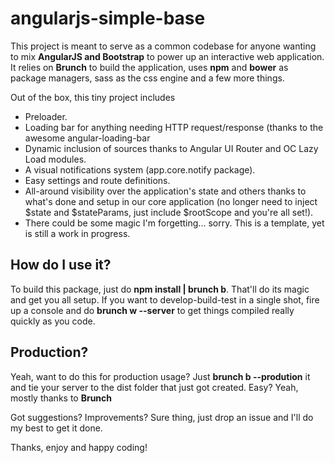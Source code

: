 # angularjs-simple-base

This project is meant to serve as a common codebase for anyone wanting to mix **AngularJS and Bootstrap** to power up an interactive web application. It relies on **Brunch** to build the application, uses **npm** and **bower** as package managers, sass as the css engine and a few more things. 

Out of the box, this tiny project includes

  - Preloader.
  - Loading bar for anything needing HTTP request/response (thanks to the awesome angular-loading-bar
  - Dynamic inclusion of sources thanks to Angular UI Router and OC Lazy Load modules.
  - A visual notifications system (app.core.notify package). 
  - Easy settings and route definitions. 
  - All-around visibility over the application's state and others thanks to what's done and setup in our core application (no longer need to inject $state and $stateParams, just include $rootScope and you're all set!).
  - There could be some magic I'm forgetting... sorry. This is a template, yet is still a work in progress.

## How do I use it?

To build this package, just do **npm install | brunch b**. That'll do its magic and get you all setup. If you want to develop-build-test in a single shot, fire up a console and do **brunch w --server** to get things compiled really quickly as you code.

## Production?

Yeah, want to do this for production usage? Just **brunch b --prodution** it and tie your server to the dist folder that just got created. Easy? Yeah, mostly thanks to **Brunch**


Got suggestions? Improvements? Sure thing, just drop an issue and I'll do my best to get it done. 

Thanks, enjoy and happy coding!


   [Brunch]: <http://brunch.io/>
